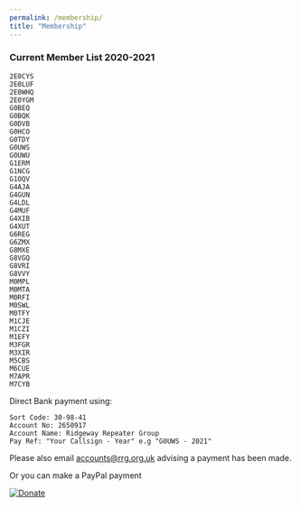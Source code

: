 ```yaml
---
permalink: /membership/
title: "Membership"
---
```


### Current Member List 2020-2021
```
2E0CYS
2E0LUF
2E0WHQ
2E0YGM
G0BEQ
G0BQK
G0DVB
G0HCO
G0TDY
G0UWS
G0UWU
G1ERM
G1NCG
G1OQV
G4AJA
G4GUN
G4LDL
G4MUF
G4XIB
G4XUT
G6REG
G6ZMX
G8MXE
G8VGQ
G8VRI
G8VVY
M0MPL
M0MTA
M0RFI
M0SWL
M0TFY
M1CJE
M1CZI
M1EFY
M3FGR
M3XIR
M5CBS
M6CUE
M7APR
M7CYB
```

Direct Bank payment using:
```
Sort Code: 30-98-41
Account No: 2650917
Account Name: Ridgeway Repeater Group
Pay Ref: "Your Callsign - Year" e.g "G0UWS - 2021"
```
Please also email accounts@rrg.org.uk advising a payment has been made.

Or you can make a PayPal payment

[![Donate](https://www.paypalobjects.com/en_US/GB/i/btn/btn_donateCC_LG.gif)](https://www.paypal.com/cgi-bin/webscr?cmd=_s-xclick&hosted_button_id=8W6FF5Z7H99UL)

